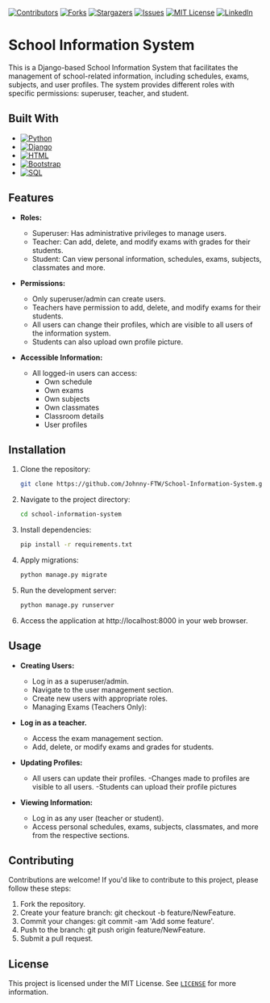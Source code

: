 [![Contributors][contributors-shield]][contributors-url]
[![Forks][forks-shield]][forks-url]
[![Stargazers][stars-shield]][stars-url]
[![Issues][issues-shield]][issues-url]
[![MIT License][license-shield]][license-url]
[![LinkedIn][linkedin-shield]][linkedin-url]

# School Information System

This is a Django-based School Information System that facilitates the management of school-related information, including schedules, exams, subjects, and user profiles. The system provides different roles with specific permissions: superuser, teacher, and student.

## Built With
* [![Python][Python.org]][Python-url]
* [![Django][Django.com]][Django-url]
* [![HTML][HTML.com]][HTML-url]
* [![Bootstrap][Bootstrap.com]][Bootstrap-url]
* [![SQL][SQL.com]][SQL-url]


## Features

- **Roles:**
  - Superuser: Has administrative privileges to manage users.
  - Teacher: Can add, delete, and modify exams with grades for their students.
  - Student: Can view personal information, schedules, exams, subjects, classmates and more.

- **Permissions:**
  - Only superuser/admin can create users.
  - Teachers have permission to add, delete, and modify exams for their students.
  - All users can change their profiles, which are visible to all users of the information system.
  - Students can also upload own profile picture.

- **Accessible Information:**
  - All logged-in users can access:
    - Own schedule
    - Own exams
    - Own subjects
    - Own classmates
    - Classroom details
    - User profiles
  
## Installation

1. Clone the repository:

   ```bash
   git clone https://github.com/Johnny-FTW/School-Information-System.git

2. Navigate to the project directory:

   ```bash
   cd school-information-system

3. Install dependencies:

   ```bash
   pip install -r requirements.txt

4. Apply migrations:

   ```bash
   python manage.py migrate

5. Run the development server:

   ```bash
   python manage.py runserver

6. Access the application at http://localhost:8000 in your web browser.

## Usage
- **Creating Users:**
  - Log in as a superuser/admin.
  - Navigate to the user management section.
  - Create new users with appropriate roles.
  - Managing Exams (Teachers Only):

- **Log in as a teacher.**
  - Access the exam management section.
  - Add, delete, or modify exams and grades for students.
  
- **Updating Profiles:**
  - All users can update their profiles.
  -Changes made to profiles are visible to all users.
  -Students can upload their profile pictures 

- **Viewing Information:**
  - Log in as any user (teacher or student).
  - Access personal schedules, exams, subjects, classmates, and more from the respective sections.

## Contributing

Contributions are welcome! If you'd like to contribute to this project, please follow these steps:

1. Fork the repository.
2. Create your feature branch: git checkout -b feature/NewFeature.
3. Commit your changes: git commit -am 'Add some feature'.
4. Push to the branch: git push origin feature/NewFeature.
5. Submit a pull request.


## License

This project is licensed under the MIT License. See <a href="https://github.com/Johnny-FTW/School-Information-System/blob/main/LICENSE">`LICENSE`</a> for more information.


[Python.org]: https://img.shields.io/badge/Python-14354C?style=for-the-badge&logo=python&logoColor=white
[Python-url]: https://www.python.org/

[Django.com]: https://img.shields.io/badge/Django-092E20?style=for-the-badge&logo=django&logoColor=white
[Django-url]: https://www.djangoproject.com/

[HTML.com]: https://img.shields.io/badge/HTML5-E34F26?style=for-the-badge&logo=html5&logoColor=white
[HTML-url]: https://html.com/

[Bootstrap.com]: https://img.shields.io/badge/Bootstrap-563D7C?style=for-the-badge&logo=bootstrap&logoColor=white
[Bootstrap-url]: https://getbootstrap.com

[SQL.com]: https://img.shields.io/badge/SQLite-07405E?style=for-the-badge&logo=sqlite&logoColor=white
[SQL-url]: https://www.sqlite.org/index.html



[contributors-shield]: https://img.shields.io/github/contributors/Johnny-FTW/School-Information-System.svg?style=for-the-badge
[contributors-url]: https://github.com/Johnny-FTW/School-Information-System/graphs/contributors

[forks-shield]: https://img.shields.io/github/forks/Johnny-FTW/School-Information-System.svg?style=for-the-badge
[forks-url]: https://github.com/Johnny-FTW/School-Information-System/network/members

[stars-shield]: https://img.shields.io/github/stars/Johnny-FTW/School-Information-System.svg?style=for-the-badge
[stars-url]: https://github.com/Johnny-FTW/School-Information-System/stargazers

[issues-shield]: https://img.shields.io/github/issues/Johnny-FTW/School-Information-System.svg?style=for-the-badge
[issues-url]: https://github.com/Johnny-FTW/School-Information-System/issues

[license-shield]: https://img.shields.io/github/license/othneildrew/Best-README-Template.svg?style=for-the-badge
[license-url]: https://github.com/Johnny-FTW/School-Information-System/blob/main/LICENSE

[linkedin-shield]: https://img.shields.io/badge/-LinkedIn-black.svg?style=for-the-badge&logo=linkedin&colorB=555
[linkedin-url]: https://www.linkedin.com/in/jan-hatapka-6b970b205/

